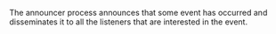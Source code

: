The announcer process announces that some event has occurred and disseminates it to all the listeners that are interested in the event. 